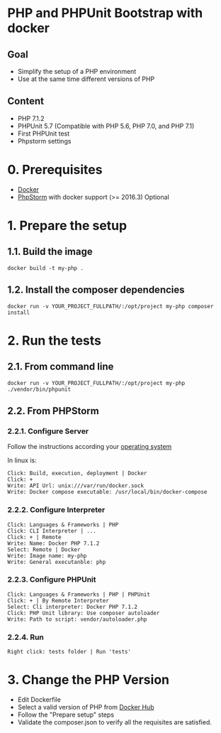# PHP and PHPUnit Bootstrap with docker

## Goal
- Simplify the setup of a PHP environment
- Use at the same time different versions of PHP 
## Content
- PHP 7.1.2
- PHPUnit 5.7 (Compatible with PHP 5.6, PHP 7.0, and PHP 7.1)
- First PHPUnit test
- Phpstorm settings

# 0. Prerequisites
- [Docker](https://docs.docker.com/engine/installation/)
- [PhpStorm](https://www.jetbrains.com/phpstorm/download) with docker support (>= 2016.3) Optional

# 1. Prepare the setup
## 1.1. Build the image
    docker build -t my-php .
## 1.2. Install the composer dependencies
    docker run -v YOUR_PROJECT_FULLPATH/:/opt/project my-php composer install
# 2. Run the tests
## 2.1. From command line
    docker run -v YOUR_PROJECT_FULLPATH/:/opt/project my-php ./vendor/bin/phpunit
## 2.2. From PHPStorm
### 2.2.1. Configure Server
Follow the instructions according your [operating system](https://blog.jetbrains.com/phpstorm/2015/10/docker-support-in-phpstorm/)

In linux is:

    Click: Build, execution, deployment | Docker
    Click: +
    Write: API Url: unix:///var/run/docker.sock
    Write: Docker compose executable: /usr/local/bin/docker-compose 
### 2.2.2. Configure Interpreter
    Click: Languages & Frameworks | PHP 
    Click: CLI Interpreter | ...
    Click: + | Remote
    Write: Name: Docker PHP 7.1.2
    Select: Remote | Docker
    Write: Image name: my-php
    Write: General executanble: php
### 2.2.3. Configure PHPUnit
    Click: Languages & Frameworks | PHP | PHPUnit 
    Click: + | By Remote Interpreter
    Select: Cli interpreter: Docker PHP 7.1.2
    Click: PHP Unit library: Use composer autoloader
    Write: Path to script: vendor/autoloader.php
### 2.2.4. Run
    Right click: tests folder | Run 'tests'
# 3. Change the PHP Version
- Edit Dockerfile
- Select a valid version of PHP from [Docker Hub](https://hub.docker.com/_/php/)
- Follow the "Prepare setup" steps
- Validate the composer.json to verify all the requisites are satisfied.

    